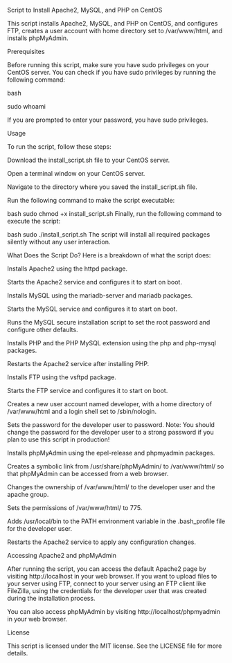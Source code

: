 Script to Install Apache2, MySQL, and PHP on CentOS

This script installs Apache2, MySQL, and PHP on CentOS, and configures FTP, creates a user account with home directory set to /var/www/html, and installs phpMyAdmin.

Prerequisites

Before running this script, make sure you have sudo privileges on your CentOS server. You can check if you have sudo privileges by running the following command:

bash

sudo whoami

If you are prompted to enter your password, you have sudo privileges.

Usage

To run the script, follow these steps:

Download the install_script.sh file to your CentOS server.

Open a terminal window on your CentOS server.

Navigate to the directory where you saved the install_script.sh file.

Run the following command to make the script executable:

bash
sudo chmod +x install_script.sh
Finally, run the following command to execute the script:

bash
sudo ./install_script.sh
The script will install all required packages silently without any user interaction.

What Does the Script Do?
Here is a breakdown of what the script does:

Installs Apache2 using the httpd package.

Starts the Apache2 service and configures it to start on boot.

Installs MySQL using the mariadb-server and mariadb packages.

Starts the MySQL service and configures it to start on boot.

Runs the MySQL secure installation script to set the root password and configure other defaults.

Installs PHP and the PHP MySQL extension using the php and php-mysql packages.

Restarts the Apache2 service after installing PHP.

Installs FTP using the vsftpd package.

Starts the FTP service and configures it to start on boot.

Creates a new user account named developer, with a home directory of /var/www/html and a login shell set to /sbin/nologin.

Sets the password for the developer user to password. Note: You should change the password for the developer user to a strong password if you plan to use this script in production!

Installs phpMyAdmin using the epel-release and phpmyadmin packages.

Creates a symbolic link from /usr/share/phpMyAdmin/ to /var/www/html/ so that phpMyAdmin can be accessed from a web browser.

Changes the ownership of /var/www/html/ to the developer user and the apache group.

Sets the permissions of /var/www/html/ to 775.

Adds /usr/local/bin to the PATH environment variable in the .bash_profile file for the developer user.

Restarts the Apache2 service to apply any configuration changes.

Accessing Apache2 and phpMyAdmin

After running the script, you can access the default Apache2 page by visiting http://localhost in your web browser. If you want to upload files to your server using FTP, connect to your server using an FTP client like FileZilla, using the credentials for the developer user that was created during the installation process.

You can also access phpMyAdmin by visiting http://localhost/phpmyadmin in your web browser.

License

This script is licensed under the MIT license. See the LICENSE file for more details.
